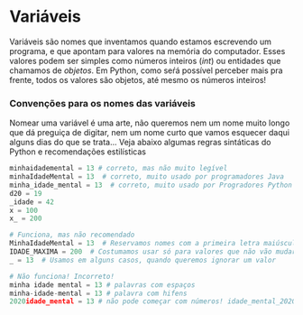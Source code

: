# Variáveis

Variáveis são nomes que inventamos quando estamos escrevendo um programa, e que apontam para valores na memória do computador. Esses valores podem ser simples como números inteiros (*int*) ou entidades que chamamos de *objetos*. Em Python, como seŕá possível perceber mais pra frente, todos os valores são objetos, até mesmo os números inteiros!

### Convenções para os nomes das variáveis

Nomear uma variável é uma arte, não queremos nem um nome muito longo que dá preguiça de digitar, nem um nome curto que vamos esquecer daqui alguns dias do que se trata... Veja abaixo algumas regras sintáticas do Python e recomendações estilísticas

```python
minhaidademental = 13 # correto, mas não muito legível
minhaIdadeMental = 13  # correto, muito usado por programadores Java
minha_idade_mental = 13  # correto, muito usado por Progradores Python
d20 = 19
_idade = 42
x = 100
x_ = 200

# Funciona, mas não recomendado  
MinhaIdadeMental = 13  # Reservamos nomes com a primeira letra maiúscula para 'classes´  
IDADE_MAXIMA = 200  # Costumamos usar só para valores que não vão mudar chamados 'constantes'
_ = 13  # Usamos em alguns casos, quando queremos ignorar um valor

# Não funciona! Incorreto!
minha idade mental = 13 # palavras com espaços 
minha-idade-mental = 13 # palavra com hifens
2020idade_mental = 13 # não pode começar com números! idade_mental_2020 funciona.
```
